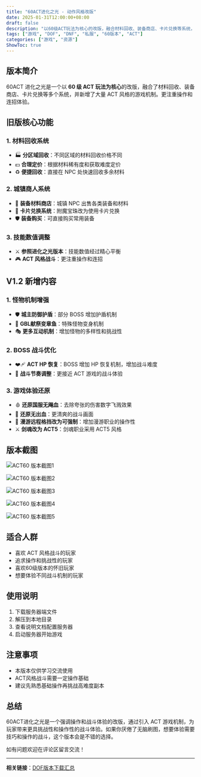 ```yaml
---
title: "60ACT进化之光 - 动作风格改版"
date: 2025-01-31T12:00:00+08:00
draft: false
description: "以60级ACT玩法为核心的改版，融合材料回收、装备商店、卡片兑换等系统，注重操作和连招体验"
tags: ["游戏", "DOF", "DNF", "私服", "60版本", "ACT"]
categories: ["游戏", "资源"]
ShowToc: true
---
```


## 版本简介

60ACT 进化之光是一个以 **60 级 ACT 玩法为核心**的改版，融合了材料回收、装备商店、卡片兑换等多个系统，并新增了大量 ACT 风格的游戏机制。更注重操作和连招体验。

## 旧版核心功能

### 1. 材料回收系统

- 🏭 **分区域回收**：不同区域的材料回收价格不同
- 💵 **合理定价**：根据材料稀有度和获取难度定价
- ♻️ **便捷回收**：直接在 NPC 处快速回收多余材料

### 2. 城镇商人系统

- 🏪 **装备材料商店**：城镇 NPC 出售各类装备和材料
- 🎴 **卡片兑换系统**：附魔宝珠改为使用卡片兑换
- 🛡️ **装备购买**：可直接购买常用装备

### 3. 技能数值调整

- ⚔️ **参照进化之光版本**：技能数值经过精心平衡
- 🎮 **ACT 风格战斗**：更注重操作和连招

## V1.2 新增内容

### 1. 怪物机制增强

- 🛡️ **城主防御护盾**：部分 BOSS 增加护盾机制
- 🐙 **GBL献祭变章鱼**：特殊怪物变身机制
- 🎭 **更多互动机制**：增加怪物的多样性和挑战性

### 2. BOSS 战斗优化

- ❤️‍🩹 **ACT HP 恢复**：BOSS 增加 HP 恢复机制，增加战斗难度
- 🎯 **战斗节奏调整**：更接近 ACT 游戏的战斗体验

### 3. 游戏体验还原

- 🩸 **还原国服无飚血**：去除夸张的伤害数字飞溅效果
- 💉 **还原无出血**：更清爽的战斗画面
- 🔫 **漫游远程格挡改为可强制**：增加漫游职业的操作性
- ⚔️ **剑魂改为 ACT5**：剑魂职业采用 ACT5 风格

## 版本截图

<div class="image-grid">

![ACT60 版本截图1](/images/dof-act60-01.jpg)

![ACT60 版本截图2](/images/dof-act60-02.jpg)

![ACT60 版本截图3](/images/dof-act60-03.jpg)

![ACT60 版本截图4](/images/dof-act60-04.jpg)

![ACT60 版本截图5](/images/dof-act60-05.jpg)

</div>

## 适合人群

- 喜欢 ACT 风格战斗的玩家
- 追求操作和挑战性的玩家
- 喜欢60级版本的怀旧玩家
- 想要体验不同战斗机制的玩家

## 使用说明

1. 下载服务器端文件
2. 解压到本地目录
3. 查看说明文档配置服务器
4. 启动服务器开始游戏

## 注意事项

- 本版本仅供学习交流使用
- ACT风格战斗需要一定操作基础
- 建议先熟悉基础操作再挑战高难度副本

## 总结

60ACT进化之光是一个强调操作和战斗体验的改版，通过引入 ACT 游戏机制，为玩家带来更具挑战性和操作性的战斗体验。如果你厌倦了无脑刷图，想要体验需要技巧和操作的战斗，这个版本会是不错的选择。

如有问题欢迎在评论区留言交流！

---

**相关链接**：[DOF版本下载汇总](/posts/dof-download/)
